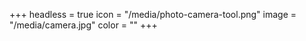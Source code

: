 +++
headless = true
icon = "/media/photo-camera-tool.png"
image = "/media/camera.jpg"
color = ""
+++
